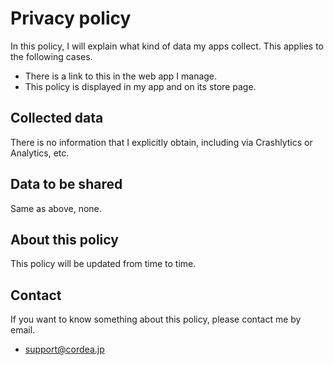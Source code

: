 # Privacy policy

In this policy, I will explain what kind of data my apps collect.
This applies to the following cases.
- There is a link to this in the web app I manage.
- This policy is displayed in my app and on its store page.

## Collected data

There is no information that I explicitly obtain, including via Crashlytics or Analytics, etc.

## Data to be shared

Same as above, none.

## About this policy

This policy will be updated from time to time.

## Contact

If you want to know something about this policy, please contact me by email.

- support@cordea.jp
